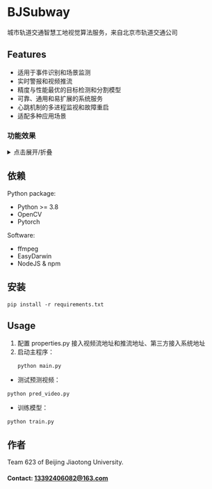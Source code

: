 # BJSubway
城市轨道交通智慧工地视觉算法服务，来自北京市轨道交通公司

## Features
- 适用于事件识别和场景监测
- 实时警报和视频推流
- 精度与性能最优的目标检测和分割模型
- 可靠、通用和易扩展的系统服务
- 心跳机制的多进程监视和故障重启
- 适配多种应用场景

### 功能效果
<details>
<summary>点击展开/折叠</summary>

### 已开发场景
1. 动火场景
![img](doc/img/fire.jpg)

2. 明挖工程
![img](doc/img/pipe.jpg)

3. 暗挖工程
![img](doc/img/tunnel.jpg)

### 性能监控
1. 内存使用
![img](doc/img/mem.png)

2. 处理帧率
![img](doc/img/fps.jpg)

</details>

## 依赖
Python package:
- Python >= 3.8
- OpenCV
- Pytorch

Software:
- ffmpeg
- EasyDarwin
- NodeJS & npm

## 安装
```
pip install -r requirements.txt
```

## Usage
1. 配置 properties.py 接入视频流地址和推流地址、第三方接入系统地址
2. 启动主程序：
    ```
    python main.py
    ```
- 测试预测视频：
```
python pred_video.py
```
- 训练模型：
```
python train.py
```

<!-- ## Contributing
Describe how others can contribute to the project. -->

<!-- ## License
Specify the license under which the project is distributed. -->

## 作者
Team 623 of Beijing Jiaotong University.
#### Contact: 13392406082@163.com

<!-- ## Acknowledgements
Give credit to any third-party resources or people who helped with the project. -->
